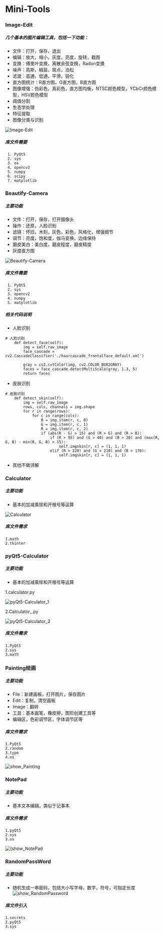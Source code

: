 # Mini-Tools

### Image-Edit

##### 几个基本的图片编辑工具，包括一下功能：

+ 文件：打开，保存，退出
+ 编辑：放大，缩小，灰度，亮度，旋转，截图
+ 变换：傅里叶变换，离散余弦变换，Radon变换
+ 噪声：高斯，椒盐，斑点，泊松
+ 滤波：高通，低通，平滑，锐化
+ 直方图统计：R直方图，G直方图，B直方图
+ 图像增强：伪彩色，真彩色，直方图均衡，NTSC颜色模型，YCbCr颜色模型，HSV颜色模型
+ 阈值分割
+ 生态学处理
+ 特征提取
+ 图像分类与识别

![Image-Edit](show_ImageEdit.jpg)

##### 库文件需要
```
 1. PyQt5
 2. sys
 3. os
 4. opencv2
 5. numpy
 6. scipy
 7. matplotlib
 ```

### Beautify-Camera

##### 主要功能

+ 文件：打开，保存，打开摄像头
+ 操作：还原，人脸识别
+ 滤镜：怀旧，木刻，灰色，彩色，风格化，增强细节
+ 调节：亮度，饱和度，伽马变换，边缘保持
+ 磨皮美白：美白度，磨皮程度，磨皮精度
+ 灰度直方图

![Beautify-Camera](show_BeautifyCamera.jpg)

##### 库文件需要
```
 1. PyQt5
 2. sys
 3. opencv2
 4. numpy
 5. matplotlib
```

##### 相关代码说明
+ 人脸识别
```
# 人脸识别
    def detect_face(self):
        img = self.raw_image
        face_cascade = cv2.CascadeClassifier('./haarcascade_frontalface_default.xml')

        gray = cv2.cvtColor(img, cv2.COLOR_BGR2GRAY)
        faces = face_cascade.detectMultiScale(gray, 1.3, 5)
        return faces
   ```
+ 皮肤识别
```
# 皮肤识别
    def detect_skin(self):
        img = self.raw_image
        rows, cols, channals = img.shape
        for r in range(rows):
            for c in range(cols):
                B = img.item(r, c, 0)
                G = img.item(r, c, 1)
                R = img.item(r, c, 2)
                if (abs(R - G) > 15) and (R > G) and (R > B):
                    if (R > 95) and (G > 40) and (B > 20) and (max(R, G, B) - min(R, G, B) > 15):
                        self.imgskin[r, c] = (1, 1, 1)
                    elif (R > 220) and (G > 210) and (B > 170):
                        self.imgskin[r, c] = (1, 1, 1)
```
+ 其他不做详解

### Calculator
##### 主要功能
+ 基本的加减乘除和开根号等运算

![Calculator](show_Calculator.jpg)

##### 库文件需求
```
1.math
2.tkinter
```

### pyQt5-Calculator
##### 主要功能
+ 基本的加减乘除和开根号等运算

1.calculator.py

![pyQt5-Calculator_1](pyQt5-Calculator_1.jpg)

2.Calculator_.py

![pyQt5-Calculator_2](pyQt5-Calculator_2.jpg)

##### 库文件需求
```
1.PyQt5
2.sys
3.math
```

### Painting绘画
##### 主要功能
+ File：新建画板，打开图片，保存图片
+ Edit：复制，清空画板
+ Image：翻转
+ 工具：基本画笔，橡皮擦，图形创建工具等
+ 编辑区，色彩调节区，字体调节区等

##### 库文件需求
```
1.PyQt5
2.random
3.type
4.os
```
![show_Painting](show_Painting.jpg)

### NotePad
##### 主要功能
+ 基本文本编辑，类似于记事本

##### 库文件需求
```
1.pyQt5
2.sys
3.os
```
![(show_NotePad](show_NotePad.jpg)

### RandomPassWord
##### 主要功能
+ 随机生成一串密码，包括大小写字母，数字，符号，可指定长度
![show_RandomPassword](show_RandomPassword.jpg)

##### 库文件引入
```
1.secrets
2.pyQt5
3.sys
```
